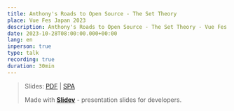 ```yaml
---
title: Anthony's Roads to Open Source - The Set Theory
place: Vue Fes Japan 2023
description: Anthony's Roads to Open Source - The Set Theory - Vue Fes Japan 2023
date: 2023-10-28T08:00:00.000+00:00
lang: en
inperson: true
type: talk
recording: true
duration: 30min
---
```


> Slides: [PDF](https://antfu.me/talks/2023-10-28) | [SPA](https://talks.antfu.me/2023/vuefesjapan)
>
> Made with <Slidev class="inline"/>  [**Slidev**](https://github.com/slidevjs/slidev) - presentation slides for developers.




